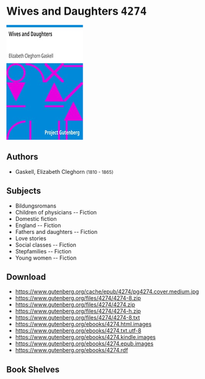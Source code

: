 # Wives and Daughters <kbd>4274</kbd>

![](./cover.medium.jpg "")

## Authors


 - Gaskell, Elizabeth Cleghorn <small>(1810 - 1865)</small>

## Subjects


 - Bildungsromans
 - Children of physicians -- Fiction
 - Domestic fiction
 - England -- Fiction
 - Fathers and daughters -- Fiction
 - Love stories
 - Social classes -- Fiction
 - Stepfamilies -- Fiction
 - Young women -- Fiction

## Download


 - https://www.gutenberg.org/cache/epub/4274/pg4274.cover.medium.jpg
 - https://www.gutenberg.org/files/4274/4274-8.zip
 - https://www.gutenberg.org/files/4274/4274.zip
 - https://www.gutenberg.org/files/4274/4274-h.zip
 - https://www.gutenberg.org/files/4274/4274-8.txt
 - https://www.gutenberg.org/ebooks/4274.html.images
 - https://www.gutenberg.org/ebooks/4274.txt.utf-8
 - https://www.gutenberg.org/ebooks/4274.kindle.images
 - https://www.gutenberg.org/ebooks/4274.epub.images
 - https://www.gutenberg.org/ebooks/4274.rdf

## Book Shelves


